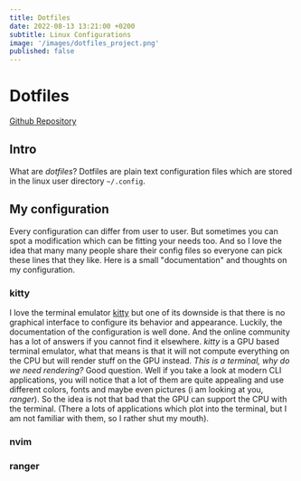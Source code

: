 ```yaml
---
title: Dotfiles
date: 2022-08-13 13:21:00 +0200
subtitle: Linux Configurations
image: '/images/dotfiles_project.png'
published: false
---
```


# Dotfiles
[Github Repository](https://github.com/bitSheriff/dotfiles)

## Intro
What are *dotfiles*? Dotfiles are plain text configuration files which are stored in the linux user directory `~/.config`.

## My configuration
Every configuration can differ from user to user. But sometimes you can spot a modification which can be fitting your needs too.
And so I love the idea that many many people share their config files so everyone can pick these lines that they like.
Here is a small "documentation" and thoughts on my configuration.

### kitty
I love the terminal emulator [kitty](https://sw.kovidgoyal.net/kitty/) but one of its downside is that there is no graphical interface to configure its
behavior and appearance. Luckily, the documentation of the configuration is well done. And the online community has a lot of answers if you cannot find it elsewhere.
*kitty* is a GPU based terminal emulator, what that means is that it will not compute everything on the CPU but will render stuff on the GPU instead.
*This is a terminal, why do we need rendering?* Good question. Well if you take a look at modern CLI applications, you will notice that a lot of them are quite appealing and use different colors, fonts and maybe even pictures (i am looking at you, *ranger*).
So the idea is not that bad that the GPU can support the CPU with the terminal.
(There a lots of applications which plot into the terminal, but I am not familiar with them, so I rather shut my mouth).



### nvim

### ranger
